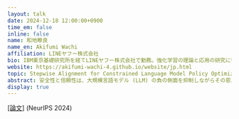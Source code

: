 ```yaml
---
layout: talk
date: 2024-12-18 12:00:00+0900
time_em: false
inline: false
name: 和地瞭良
name_en: Akifumi Wachi
affiliation: LINEヤフー株式会社
bio: IBM東京基礎研究所を経てLINEヤフー株式会社で勤務。強化学習の理論と応用の研究に従事。とくに、安全性に関する制約条件を課した強化学習の理論解析、および言語モデルのセーフティアライメントなどの実応用に興味がある。著書（共著）に『強化学習から信頼できる意思決定へ』。博士（情報工学）。
website: https://akifumi-wachi-4.github.io/website/jp.html
topic: Stepwise Alignment for Constrained Language Model Policy Optimization
abstract: 安全性と信頼性は、大規模言語モデル (LLM) の負の側面を抑制しながらその恩恵を享受するための必須の要件です。この課題を解決するために「アライメント」と呼ばれる技術が盛んに研究されており、Reinforcement Learning from Human Feedback (RLHF) や Direct Preference Optimization (DPO) などが主要技術として用いられています。しかしながら、RLHF や DPO は、人間による選好ラベルが一次元の報酬関数に基づいていているという暗黙の仮定をとっており、人間の複雑な評価基準を表現することが困難である、という欠点がありました。私達の NeurIPS 2024 の論文では、言語モデルのアライメントを、安全制約の下で報酬（有用性）を最大化する方策最適化問題として定式化し、Stepwise Alignment for Constrained Policy Optimization（SACPO）というアルゴリズムを提案しました。SACPOは、「報酬と安全性の両方を考慮した言語モデルは報酬のみに関してアライメントした言語モデルから直接獲得できる」という理論的裏付けに基づいています。この理論をもとに、SACPOは、DPOなどのシンプルで強力なアライメント手法を適用しながら、それぞれの指標に対して言語モデルを段階的にアライメントします。SACPOは、実装の簡便さ・安定性・計算効率などの利点があるほか、アルゴリズムやデータセットの柔軟性という最大の特徴を有しています。さらに、SACPO とモデルマージを組み合わせた、実用的な派生手法 (P-SACPO) についても解説します。最後に、SACPOが、7Bクラスの言語モデルのファインチューニングタスクにおいて、既存手法よりも報酬（有用性）と安全性（無害性）の両方で優位な結果が得られた、という実験結果を紹介します。
display: true
---
```


[[論文]](https://arxiv.org/abs/2404.11049) (NeurIPS 2024)
